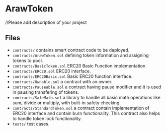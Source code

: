 # ArawToken

//Please add description of your project



## Files

* `contracts/` contains smart contract code to be deployed.
* `contracts/ArawToken.sol`  defining token information and assigning tokens to pool.
* `contracts/BasicToken.sol` ERC20 Basic Function implementation.
* `contracts/ERC20.sol` ERC20 interface.
* `contracts/ERC20Basic.sol` Basic ERC20 function interface.
* `contracts/Ownable.sol` a contract with an owner.
* `contracts/Pauseable.sol` a contract having pause modifier and it is used in pausing transfering of tokens.
* `contracts/SafeMath.sol` a library to handle all basic math operations like sum, divide or multiply, with built-in safety checking.
* `contracts/StandardToken.sol` a contract contain implementation of ERC20 interface and contain burn functionality. This contract also helps to handle token lock functionality.
* `tests/` test cases.
